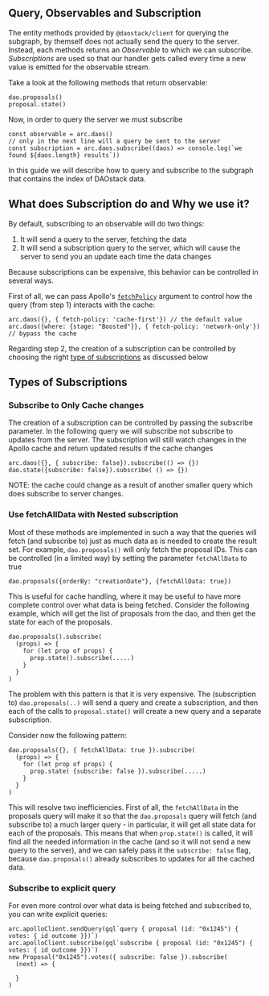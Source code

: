 ## Query, Observables and Subscription

The entity methods provided by `@daostack/client` for querying the subgraph, by themself does not actually send the query to the server. Instead, each methods returns an *Observable* to which we can subscribe. *Subscriptions* are used so that our handler gets called every time a new value is emitted for the observable stream.

Take a look at the following methods that return observable:
```
dao.proposals()
proposal.state()
```

Now, in order to query the server we must subscribe
```
const observable = arc.daos()
// only in the next line will a query be sent to the server
const subscription = arc.daos.subscribe((daos) => console.log(`we found ${daos.length} results`))
```

In this guide we will describe how to query and subscribe to the subgraph that contains the index of DAOstack data.

## What does Subscription do and Why we use it?

By default, subscribing to an observable will do two things:

1. It will send a query to the server, fetching the data
2. It will send a subscription query to the server, which will cause the server to send you an update each time the data changes

Because subscriptions can be expensive, this behavior can be controlled in several ways.

First of all, we can pass Apollo's [`fetchPolicy`](https://www.apollographql.com/docs/react/api/react-apollo/#optionsfetchpolicy) argument to control how the query (from step 1) interacts with the cache:
```
arc.daos({}, { fetch-policy: 'cache-first'}) // the default value
arc.daos({where: {stage: "Boosted"}}, { fetch-policy: 'network-only'}) // bypass the cache
```

Regarding step 2, the creation of a subscription can be controlled by choosing the right [type of subscriptions](#types-of-subscriptions) as discussed below

## Types of Subscriptions

### Subscribe to Only Cache changes
The creation of a subscription can be controlled by passing the subscribe parameter.
In the following query we will subscribe not subscribe to updates from the server. The subscription will still watch changes in the Apollo cache and return updated results if the cache changes
```
arc.daos({}, { subscribe: false}).subscribe(() => {})
dao.state({subscribe: false}).subscribe( () => {})
```
NOTE: the cache could change as a result of another smaller query which does subscribe to server changes.

### Use fetchAllData with Nested subscription
Most of these methods are implemented in such a way that the queries will fetch (and subscribe to) just as much data as is needed to create the result set. For example, `dao.proposals()` will only fetch the proposal IDs. This can be controlled (in a limited way) by setting the parameter `fetchAllData` to true
```
dao.proposals({orderBy: "creationDate"}, {fetchAllData: true})
```
This is useful for cache handling, where it may be useful to have more complete control over what data is being fetched. Consider the following example, which will get the list of proposals from the dao, and then get the state for each of the proposals.
```
dao.proposals().subscribe(
  (props) => {
    for (let prop of props) {
      prop.state().subscribe(.....)
    }
  }
)
```
The problem with this pattern is that it is very expensive. The (subscription to) `dao.proposals(..)` will send a query and create a subscription, and then each of the calls to `proposal.state()` will create a new query and a separate subscription.

Consider now the following pattern:
```
dao.proposals({}, { fetchAllData: true }).subscribe(
  (props) => {
    for (let prop of props) {
      prop.state( {subscribe: false }).subscribe(.....)
    }
  }
)
```
This will resolve two inefficiencies. First of all, the `fetchAllData` in the proposals query will make it so that the
`dao.proposals` query will fetch (and subscribe to) a much larger query - in particular, it will get all state data for each of the proposals. This means that when `prop.state()` is called, it will find all the needed information in the cache (and so it will not send a new query to the server), and we can safely pass it the `subscribe: false` flag, because `dao.proposals()` already subscribes to updates for all the cached data.

### Subscribe to explicit query

For even more control over what data is being fetched and subscribed to, you can write explicit queries:

```
arc.apolloClient.sendQuery(gql`query { proposal (id: "0x1245") { votes: { id outcome }})`)
arc.apolloClient.subscribe(gql`subscribe { proposal (id: "0x1245") { votes: { id outcome }})`)
new Proposal("0x1245").votes({ subscribe: false }).subscribe(
  (next) => {

  }
)
```

